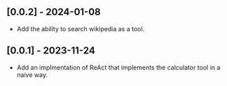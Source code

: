 

## [0.0.2] - 2024-01-08
- Add the ability to search wikipedia as a tool.

## [0.0.1] - 2023-11-24

- Add an implmentation of ReAct that implements the calculator tool in a naive way. 